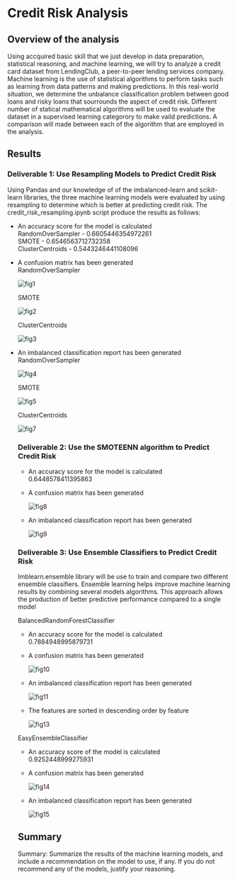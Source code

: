 # Credit Risk Analysis

## Overview of the analysis
  Using accquired basic skill that we just develop in data preparation, statistical reasoning, and machine learning, we will try to analyze a credit card dataset from LendingClub, a peer-to-peer lending services company. Machine learning is the use of statistical algorithms to perform tasks such as learning from data patterns and making predictions. In this real-world situation, we determine the unbalance classification problem between good loans and risky loans that sourrounds the aspect of credit risk. Different number of statical mathematical algorithms will be used to evaluate the dataset in a supervised learning categorory to make vaild predictions. A comparison will made between each of the algorithm that are employed in the analysis.
  
## Results  
  
### Deliverable 1: Use Resampling Models to Predict Credit Risk
  Using Pandas and our knowledge of of the imbalanced-learn and scikit-learn libraries, the three machine learning models were evaluated by using resampling to determine which is better at predicting credit risk. The credit_risk_resampling.ipynb script produce the results as follows:
  - An accuracy score for the model is calculated  
      RandomOverSampler - 0.6605446354972261  
      SMOTE - 0.6546563712732358  
      ClusterCentroids - 0.5443246441108096      
      
      
  - A confusion matrix has been generated  
      RandomOverSampler 
      
      ![fig1](https://user-images.githubusercontent.com/78861458/121821803-5e42ca80-cc69-11eb-8953-fc477847f947.png)
      
      
      SMOTE 
      
      ![fig2](https://user-images.githubusercontent.com/78861458/121822084-263c8700-cc6b-11eb-806e-d2c8fb47f6b4.png)
      
      
      ClusterCentroids 
      
      ![fig3](https://user-images.githubusercontent.com/78861458/121822011-a9a9a880-cc6a-11eb-88a2-25cf8e5f46a4.png)
      
      
  - An imbalanced classification report has been generated  
    RandomOverSampler
    
    ![fig4](https://user-images.githubusercontent.com/78861458/121822221-e88c2e00-cc6b-11eb-8a16-da1a2ed1d1ef.png)
    
    
    SMOTE
    
    ![fig5](https://user-images.githubusercontent.com/78861458/121822288-4fa9e280-cc6c-11eb-9a33-d03d7c64671f.png)
    
    
    ClusterCentroids
    
    ![fig7](https://user-images.githubusercontent.com/78861458/121822480-48cf9f80-cc6d-11eb-9466-8c14d6015689.png)
    
    
    ###  Deliverable 2: Use the SMOTEENN algorithm to Predict Credit Risk
    
    - An accuracy score for the model is calculated  
        0.6448578411395863 
       
    - A confusion matrix has been generated
      
      ![fig8](https://user-images.githubusercontent.com/78861458/121822987-59cde000-cc70-11eb-9d8a-53b515aed533.png)
      
    - An imbalanced classification report has been generated  
    
      ![fig9](https://user-images.githubusercontent.com/78861458/121823041-b3360f00-cc70-11eb-8f9e-71f64c16b25f.png)
      
     ###  Deliverable 3: Use Ensemble Classifiers to Predict Credit Risk  
       Imblearn.ensemble library will be use to train and compare two different ensemble classifiers. Ensemble learning helps improve machine learning results by combining several models algorithms. This approach allows the production of better predictive performance compared to a single model
      
      BalancedRandomForestClassifier  
      
      - An accuracy score for the model is calculated  
           0.7884948995879731  
           
      - A confusion matrix has been generated  
      
        ![fig10](https://user-images.githubusercontent.com/78861458/121823281-458ae280-cc72-11eb-8c1e-c73e26b56c03.png) 
        
      - An imbalanced classification report has been generated 
      
        ![fig11](https://user-images.githubusercontent.com/78861458/121823472-6e5fa780-cc73-11eb-8074-d95977f01bbe.png)  
        
      - The features are sorted in descending order by feature 

        ![fig13](https://user-images.githubusercontent.com/78861458/121823667-c64ade00-cc74-11eb-932a-a0f223e00419.png)
        
       
      EasyEnsembleClassifier
      
      - An accuracy score of the model is calculated  
         0.9252448999275931

      - A confusion matrix has been generated  
      
        ![fig14](https://user-images.githubusercontent.com/78861458/121823786-702a6a80-cc75-11eb-8505-a8c3122a4db5.png)  
        
       - An imbalanced classification report has been generated  
       
         ![fig15](https://user-images.githubusercontent.com/78861458/121823839-bed80480-cc75-11eb-8995-6a39b23d6d06.png)
         
       ## Summary  
       Summary: Summarize the results of the machine learning models, and include a recommendation on the model to use, if any. If you do not recommend any of the models, justify your reasoning.




 
      
        

      
        


      
      
        

      
        

        

          

        
           








    
    





      
  
